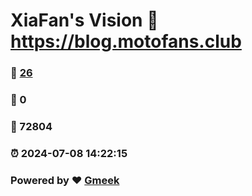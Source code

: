 # XiaFan's Vision :link: https://blog.motofans.club 
### :page_facing_up: [26](https://blog.motofans.club/tag.html) 
### :speech_balloon: 0 
### :hibiscus: 72804 
### :alarm_clock: 2024-07-08 14:22:15 
### Powered by :heart: [Gmeek](https://github.com/Meekdai/Gmeek)
